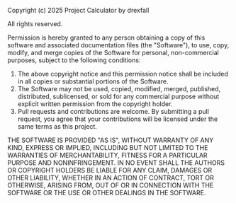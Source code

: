 ﻿Copyright (c) 2025 Project Calculator by drexfall

All rights reserved.

Permission is hereby granted to any person obtaining a copy of this software and associated documentation files (the "Software"), to use, copy, modify, and merge copies of the Software for personal, non-commercial purposes, subject to the following conditions:

1. The above copyright notice and this permission notice shall be included in all copies or substantial portions of the Software.
2. The Software may not be used, copied, modified, merged, published, distributed, sublicensed, or sold for any commercial purpose without explicit written permission from the copyright holder.
3. Pull requests and contributions are welcome. By submitting a pull request, you agree that your contributions will be licensed under the same terms as this project.

THE SOFTWARE IS PROVIDED "AS IS", WITHOUT WARRANTY OF ANY KIND, EXPRESS OR IMPLIED, INCLUDING BUT NOT LIMITED TO THE WARRANTIES OF MERCHANTABILITY, FITNESS FOR A PARTICULAR PURPOSE AND NONINFRINGEMENT. IN NO EVENT SHALL THE AUTHORS OR COPYRIGHT HOLDERS BE LIABLE FOR ANY CLAIM, DAMAGES OR OTHER LIABILITY, WHETHER IN AN ACTION OF CONTRACT, TORT OR OTHERWISE, ARISING FROM, OUT OF OR IN CONNECTION WITH THE SOFTWARE OR THE USE OR OTHER DEALINGS IN THE SOFTWARE.